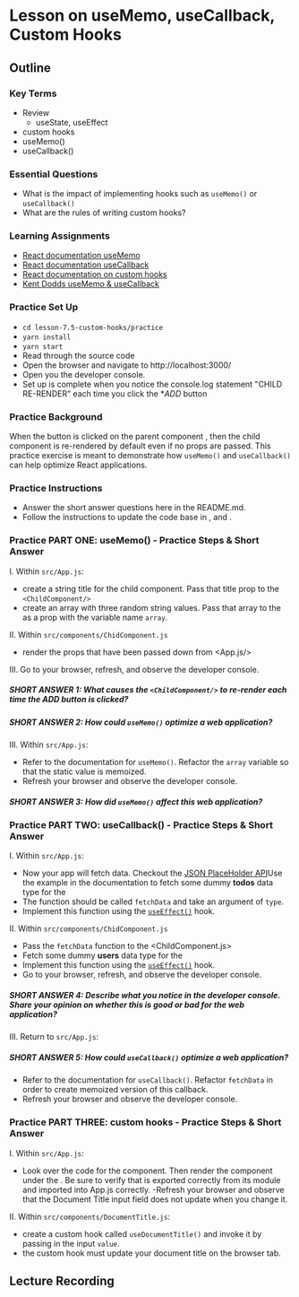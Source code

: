 # Lesson on useMemo, useCallback, Custom Hooks

## Outline

### Key Terms

- Review
  - useState, useEffect
- custom hooks
- useMemo()
- useCallback()

### Essential Questions

- What is the impact of implementing hooks such as `useMemo()` or `useCallback()`
- What are the rules of writing custom hooks?

### Learning Assignments

- [React documentation useMemo](https://reactjs.org/docs/hooks-reference.html#usememo)
- [React documentation useCallback](https://reactjs.org/docs/hooks-reference.html#usecallback)
- [React documentation on custom hooks](https://reactjs.org/docs/hooks-custom.html)
- [Kent Dodds useMemo & useCallback](https://kentcdodds.com/blog/usememo-and-usecallback)

### Practice Set Up

- `cd lesson-7.5-custom-hooks/practice`
- `yarn install`
- `yarn start`
- Read through the source code
- Open the browser and navigate to http://localhost:3000/
- Open you the developer console.
- Set up is complete when you notice the console.log statement "CHILD RE-RENDER" each time you click the \*_ADD_ button

### Practice Background

When the button is clicked on the parent component <App/>, then the child component <ChildComponent/> is re-rendered by default even if no props are passed. This practice exercise is meant to demonstrate how `useMemo()` and `useCallback()` can help optimize React applications.

### Practice Instructions

- Answer the short answer questions here in the README.md.
- Follow the instructions to update the code base in <App/>, <ChildComponent/> and <DocumentTitle/>.

### Practice PART ONE: useMemo() - Practice Steps & Short Answer

I. Within `src/App.js`:

- create a string title for the child component. Pass that title prop to the `<ChildComponent/>`
- create an array with three random string values. Pass that array to the <ChildComponent/> as a prop with the variable name `array`.

II. Within `src/components/ChidComponent.js`

- render the props that have been passed down from <App.js/>

III. Go to your browser, refresh, and observe the developer console.

##### SHORT ANSWER 1: What causes the `<ChildComponent/>` to re-render each time the _ADD_ button is clicked?

##### SHORT ANSWER 2: How could `useMemo()` optimize a web application?

III. Within `src/App.js`:

- Refer to the documentation for `useMemo()`. Refactor the `array` variable so that the static value is memoized.
- Refresh your browser and observe the developer console.

##### SHORT ANSWER 3: How did `useMemo()` affect this web application?

### Practice PART TWO: useCallback() - Practice Steps & Short Answer

I. Within `src/App.js`:

- Now your app will fetch data. Checkout the [JSON PlaceHolder API](https://jsonplaceholder.typicode.com/)Use the example in the documentation to fetch some dummy **todos** data type for the <App/>
- The function should be called `fetchData` and take an argument of `type`.
- Implement this function using the [`useEffect()`](https://reactjs.org/docs/hooks-effect.html) hook.

II. Within `src/components/ChidComponent.js`

- Pass the `fetchData` function to the <ChildComponent.js>
- Fetch some dummy **users** data type for the <App/>
- Implement this function using the [`useEffect()`](https://reactjs.org/docs/hooks-effect.html) hook.
- Go to your browser, refresh, and observe the developer console.

##### SHORT ANSWER 4: Describe what you notice in the developer console. Share your opinion on whether this is good or bad for the web application?

III. Return to `src/App.js`:

##### SHORT ANSWER 5: How could `useCallback()` optimize a web application?

- Refer to the documentation for `useCallback()`. Refactor `fetchData` in order to create memoized version of this callback.
- Refresh your browser and observe the developer console.

### Practice PART THREE: custom hooks - Practice Steps & Short Answer

I. Within `src/App.js`:

- Look over the code for the <DocumentTitle/> component. Then render the <DocumentTitle/> component under the <ChildComponent/>. Be sure to verify that <DocumentTitle/> is exported correctly from its module and imported into App.js correctly.
  -Refresh your browser and observe that the Document Title input field does not update when you change it.

II. Within `src/components/DocumentTitle.js`:

- create a custom hook called `useDocumentTitle()` and invoke it by passing in the input `value`.
- the custom hook must update your document title on the browser tab.

## Lecture Recording
